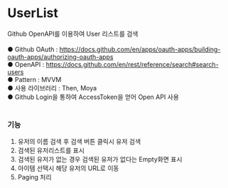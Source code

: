 # UserList

Github OpenAPI를 이용하여 User 리스트를 검색<br>
<br>
● Github OAuth :
https://docs.github.com/en/apps/oauth-apps/building-oauth-apps/authorizing-oauth-apps<br>
● OpenAPI : https://docs.github.com/en/rest/reference/search#search-users<br>
● Pattern : MVVM<br>
● 사용 라이브러리 : Then, Moya<br>
● Github Login을 통하여 AccessToken을 얻어 Open API 사용<br>
<br>
### 기능
1. 유저의 이름 검색 후 검색 버튼 클릭시 유저 검색
2. 검색된 유저리스트를 표시
3. 검색된 유저가 없는 경우 검색된 유저가 없다는 Empty화면 표시
4. 아이템 선택시 해당 유저의 URL로 이동
5. Paging 처리
